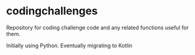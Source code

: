 # codingchallenges
Repository for coding challenge code and any related functions useful for them.

Initially using Python. Eventually migrating to Kotlin
